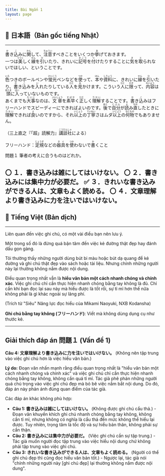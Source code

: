 ```yaml
---
title: Bài Ngắn 1
layout: page
---
```


## 📖 日本語（Bản gốc tiếng Nhật）

---
<ruby>書<rt>か</rt></ruby>き<ruby>込<rt>こ</rt></ruby>みに<ruby>関<rt>かん</rt></ruby>して、<ruby>注意<rt>ちゅうい</rt></ruby>すべきことをいくつか<ruby>挙<rt>あ</rt></ruby>げておきます。  
一つは<ruby>美<rt>うつく</rt></ruby>しく<ruby>線<rt>せん</rt></ruby>を<ruby>引<rt>ひ</rt></ruby>いたり、きれいに<ruby>記号<rt>きごう</rt></ruby>を<ruby>付<rt>つ</rt></ruby>けたりすることに<ruby>気<rt>き</rt></ruby>を<ruby>取<rt>と</rt></ruby>られないでほしい、ということです。

<ruby>色<rt>いろ</rt></ruby>つきのボールペンや<ruby>蛍光<rt>けいこう</rt></ruby>ペンなどを<ruby>使<rt>つか</rt></ruby>って、<ruby>本<rt>ほん</rt></ruby>や<ruby>資料<rt>しりょう</rt></ruby>に、きれいに<ruby>線<rt>せん</rt></ruby>を<ruby>引<rt>ひ</rt></ruby>いたり、<ruby>書<rt>か</rt></ruby>き<ruby>込<rt>こ</rt></ruby>みを<ruby>入<rt>い</rt></ruby>れたりしている<ruby>人<rt>ひと</rt></ruby>を<ruby>見<rt>み</rt></ruby>かけます。こういう<ruby>人<rt>ひと</rt></ruby>に<ruby>限<rt>かぎ</rt></ruby>って、<ruby>内容<rt>ないよう</rt></ruby>は<ruby>頭<rt>あたま</rt></ruby>に<ruby>入<rt>はい</rt></ruby>っていないものです。  
あくまでも<ruby>大事<rt>だいじ</rt></ruby>なのは、<ruby>文章<rt>ぶんしょう</rt></ruby>を<ruby>素早<rt>すばや</rt></ruby>く<ruby>正<rt>ただ</rt></ruby>しく<ruby>理解<rt>りかい</rt></ruby>することです。<ruby>書<rt>か</rt></ruby>き<ruby>込<rt>こ</rt></ruby>みはフリーハンドでスピーディーにできればよいのです。<ruby>後<rt>あと</rt></ruby>で<ruby>自分<rt>じぶん</rt></ruby>が<ruby>読<rt>よ</rt></ruby>み<ruby>直<rt>なお</rt></ruby>したときに<ruby>理解<rt>りかい</rt></ruby>できれば<ruby>良<rt>よ</rt></ruby>いのですから、それ<ruby>以上<rt>いじょう</rt></ruby>の<ruby>丁寧<rt>ていねい</rt></ruby>さはムダ<ruby>以上<rt>いじょう</rt></ruby>の<ruby>何物<rt>なにもの</rt></ruby>でもありません。

（三上直之『「超」読解力』<ruby>講談社<rt>こうだんしゃ</rt></ruby>による）

フリーハンド：<ruby>定規<rt>じょうぎ</rt></ruby>などの<ruby>器具<rt>きぐ</rt></ruby>を<ruby>使<rt>つか</rt></ruby>わないで<ruby>書<rt>か</rt></ruby>くこと

問題１
筆者の考えに合うものはどれか。

〇 １．書き込みは雑にしてはいけない。
〇 ２．書き込みには集中力が必要だ。
✅ ３．きれいな書き込みができる人は、文章もよく読める。
〇 ４．文章理解より書き込みに力を注いではいけない。
---

## 📘 Tiếng Việt (Bản dịch)
---

Liên quan đến việc ghi chú, có một vài điều bạn nên lưu ý.

Một trong số đó là đừng quá bận tâm đến việc kẻ đường thật đẹp hay đánh dấu gọn gàng.

Tôi thường thấy những người dùng bút bi màu hoặc bút dạ quang để kẻ đường và ghi chú thật đẹp vào sách hoặc tài liệu. Nhưng chính những người này lại thường không nắm được nội dung.

Điều quan trọng nhất vẫn là **hiểu văn bản một cách nhanh chóng và chính xác**. Việc ghi chú chỉ cần thực hiện nhanh chóng bằng tay không là đủ. Chỉ cần khi bạn đọc lại sau này mà hiểu được là tốt rồi, sự tỉ mỉ hơn thế nữa không phải là gì khác ngoài sự lãng phí.

(Trích từ "Siêu" Năng lực đọc hiểu của Mikami Naoyuki, NXB Kodansha)

**Ghi chú bằng tay không (フリーハンド)**: Viết mà không dùng dụng cụ như thước kẻ.

---

## Giải thích đáp án 問題１ (Vấn đề 1)

**Câu 4: 文章理解より書き込みに力を注いではいけない。** (Không nên tập trung vào việc ghi chú hơn là việc hiểu văn bản.)

**Lý do:** Đoạn văn nhấn mạnh rằng điều quan trọng nhất là "hiểu văn bản một cách nhanh chóng và chính xác" và việc ghi chú chỉ cần thực hiện nhanh chóng bằng tay không, không cần quá tỉ mỉ. Tác giả phê phán những người quá chú trọng vào việc ghi chú đẹp mà bỏ bê việc nắm bắt nội dung. Do đó, đáp án này phản ánh đúng quan điểm của tác giả.

Các đáp án khác không phù hợp:
* **Câu 1: 書き込みは雑にしてはいけない。** (Không được ghi chú cẩu thả.) - Đoạn văn khuyến khích ghi chú nhanh chóng bằng tay không, không cần tỉ mỉ, nhưng không có nghĩa là cẩu thả đến mức không thể hiểu lại được. Tuy nhiên, trọng tâm là tốc độ và sự hiểu bản thân, không phải sự cẩn thận.
* **Câu 2: 書き込みには集中力が必要だ。** (Việc ghi chú cần sự tập trung.) - Tác giả muốn người đọc tập trung vào việc hiểu nội dung chứ không phải tập trung vào việc ghi chú.
* **Câu 3: きれいな書き込みができる人は、文章もよく読める。** (Người có thể ghi chú đẹp thì cũng đọc hiểu văn bản tốt.) - Ngược lại, tác giả nói "chính những người này [ghi chú đẹp] lại thường không nắm được nội dung".